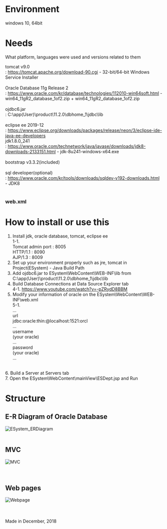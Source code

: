 # Environment
windows 10, 64bit

# Needs
What platform, languages were used and versions related to them

tomcat v9.0<br>
: https://tomcat.apache.org/download-90.cgi - 32-bit/64-bit Windows Service Installer<br>
<br>
Oracle Database 11g Release 2<br>
: https://www.oracle.com/kr/database/technologies/112010-win64soft.html - win64_11gR2_database_1of2.zip + win64_11gR2_database_1of2.zip<br>
<br>
ojdbc6.jar<br>
: C:\app\(User)\product\11.2.0\dbhome_1\jdbc\lib<br>
<br>
eclipse ee 2019-12<br>
: https://www.eclipse.org/downloads/packages/release/neon/3/eclipse-ide-java-ee-developers
<br>
jdk1.8.0_241<br>
: https://www.oracle.com/technetwork/java/javase/downloads/jdk8-downloads-2133151.html - jdk-8u241-windows-x64.exe<br>
<br>
bootstrap v3.3.2(included)<br>
<br>
sql developer(optional)<br>
: https://www.oracle.com/kr/tools/downloads/sqldev-v192-downloads.html - JDK8<br>
<br>

### web.xml <br>


# How to install or use this
1. Install jdk, oracle database, tomcat, eclipse ee<br>
1-1.<br>
Tomcat admin port : 8005<br>
HTTP/1.1 : 8090<br>
AJP/1.3 : 8009<br>
2. Set up your environment properly such as jre, tomcat in Project(ESystem) - Java Build Path<br>
3. Add ojdbc6.jar to ESystem\WebContent\WEB-INF\lib from C:\app\(User)\product\11.2.0\dbhome_1\jdbc\lib<br>
4. Build Database Connections at Data Source Explorer tab<br>
4-1. https://www.youtube.com/watch?v=-pZRydD8BBM<br>
5. Modify your information of oracle on the ESystem\WebContent\WEB-INF\web.xml<br>
5-1.<br>
...<br>
<param-name>url</param-name><br>
<param-value>jdbc:oracle:thin:@localhost:1521:orcl</param-value><br>
...<br>
<param-name>username</param-name><br>
<param-value>(your oracle)</param-value><br>
...<br>
<param-name>password</param-name><br>
<param-value>(your oracle)</param-value><br>
...<br>
<br>
6. Build a Server at Servers tab<br>
7. Open the ESystem\WebContent\mainView\ESDept.jsp and Run

# Structure
## E-R Diagram of Oracle Database<br>
![ESystem_ERDiagram](https://user-images.githubusercontent.com/37391569/72593459-5d104f80-3948-11ea-800d-2c0bc8e8a8a6.png)
<br>
<br>
## MVC
![MVC](https://user-images.githubusercontent.com/37391569/72677632-34eb3280-3aa7-11ea-8db6-81d0f138d521.png)
<br>
<br>
<br>
## Web pages
![Webpage](https://user-images.githubusercontent.com/37391569/72677635-37e62300-3aa7-11ea-9cb8-a1d91fc961b2.png)
<br>
<br>
<br>
<br>
Made in December, 2018<br>
